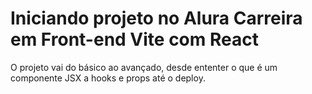 # Iniciando projeto no Alura Carreira em Front-end Vite com React


O projeto vai do básico ao avançado, desde ententer o que é um componente JSX a hooks e props até o deploy.